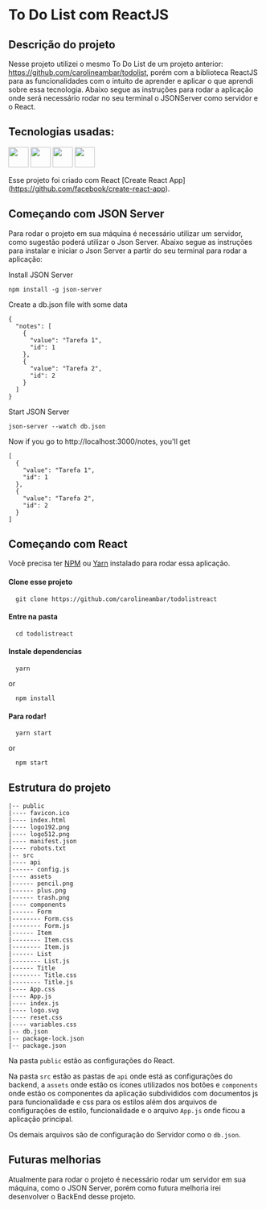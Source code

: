 # To Do List com ReactJS

## Descrição do projeto

Nesse projeto utilizei o mesmo To Do List de um projeto anterior: https://github.com/carolineambar/todolist, porém com a biblioteca ReactJS para as funcionalidades com o intuito de aprender e aplicar o que aprendi sobre essa tecnologia. Abaixo segue as instruções para rodar a aplicação onde será necessário rodar no seu terminal o JSONServer como servidor e o React.

## Tecnologias usadas:

<img src="https://cdn.jsdelivr.net/gh/devicons/devicon/icons/html5/html5-original-wordmark.svg" width="40" height="40" /> <img src="https://cdn.jsdelivr.net/gh/devicons/devicon/icons/css3/css3-original-wordmark.svg" width="40" height="40" /> <img src="https://cdn.jsdelivr.net/gh/devicons/devicon/icons/javascript/javascript-original.svg" width="40" height="40" /> <img src="https://cdn.jsdelivr.net/gh/devicons/devicon/icons/react/react-original-wordmark.svg" width="40" height="40" />



Esse projeto foi criado com React [Create React App] (https://github.com/facebook/create-react-app).

## Começando com JSON Server 

Para rodar o projeto em sua máquina é necessário utilizar um servidor, como sugestão poderá utilizar o Json Server. Abaixo segue as instruções para instalar e iniciar o Json Server a partir do seu terminal para rodar a aplicação:

Install JSON Server

```
npm install -g json-server
```

Create a db.json file with some data

```
{
  "notes": [
    {
      "value": "Tarefa 1",
      "id": 1
    },
    {
      "value": "Tarefa 2",
      "id": 2
    }
  ]
}
```

Start JSON Server

```
json-server --watch db.json
```

Now if you go to http://localhost:3000/notes, you'll get

```
[
  {
    "value": "Tarefa 1",
    "id": 1
  },
  {
    "value": "Tarefa 2",
    "id": 2
  }
]
```

## Começando com React

Você precisa ter [NPM](https://nodejs.org/en/) ou [Yarn](https://yarnpkg.com/pt-BR/) instalado para rodar essa aplicação.

#### Clone esse projeto

```
  git clone https://github.com/carolineambar/todolistreact
```

#### Entre na pasta

```
  cd todolistreact
```

#### Instale dependencias

```
  yarn
```

or

```
  npm install
```

#### Para rodar!

```
  yarn start
```

or

```
  npm start
```

## Estrutura do projeto

```shell
|-- public
|---- favicon.ico
|---- index.html
|---- logo192.png
|---- logo512.png
|---- manifest.json
|---- robots.txt
|-- src
|---- api
|------ config.js
|---- assets
|------ pencil.png
|------ plus.png
|------ trash.png
|---- components
|------ Form
|-------- Form.css
|-------- Form.js
|------ Item
|-------- Item.css
|-------- Item.js
|------ List
|-------- List.js
|------ Title
|-------- Title.css
|-------- Title.js
|---- App.css
|---- App.js
|---- index.js
|---- logo.svg
|---- reset.css
|---- variables.css
|-- db.json
|-- package-lock.json
|-- package.json
```

Na pasta ```public``` estão as configurações do React.

Na pasta ```src``` estão as pastas de ```api``` onde está as configurações do backend, a ```assets``` onde estão os ícones utilizados nos botões e ```components``` onde estão os componentes da aplicação subdivididos com documentos js para funcionalidade e css para os estilos além dos arquivos de configurações de estilo, funcionalidade e o arquivo ```App.js``` onde ficou a aplicação principal.

Os demais arquivos são de configuração do Servidor como o ```db.json```.

## Futuras melhorias 

Atualmente para rodar o projeto é necessário rodar um servidor em sua máquina, como o JSON Server, porém como futura melhoria irei desenvolver o BackEnd desse projeto.

